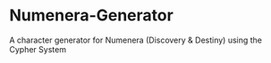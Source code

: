 # Numenera-Generator
A character generator for Numenera (Discovery &amp; Destiny) using the Cypher System
